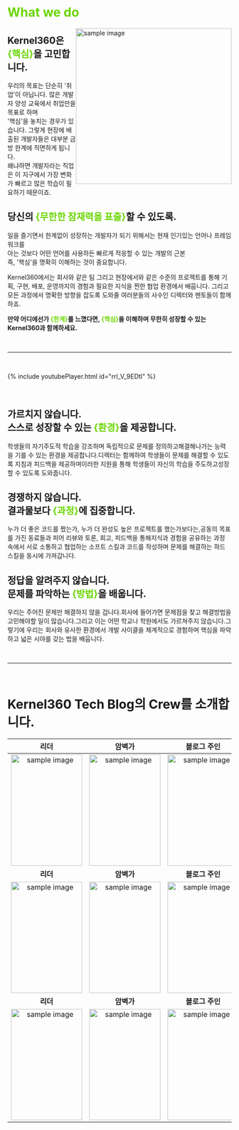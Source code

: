 # <span style="color:#6BD600">What we do</span>

<div style = "float: right;">
    <img src="https://cgk95.github.io/assets/images/about/4.png" width="350px" alt="sample image">
</div>

## **Kernel360은 <span style="color:#6BD600">{핵심}</span>을 고민합니다.**

우리의 목표는 단순히 '취업'이 아닙니다. 많은 개발자 양성 교육에서 취업만을 목표로 하며 <br>'핵심'을 놓치는 경우가 있습니다. 그렇게 현장에 배출된 개발자들은 대부분 금방 한계에 직면하게 됩니다. <br> 왜냐하면 개발자라는 직업은 이 지구에서 가장 변화가 빠르고 많은 학습이 필요하기 때문이죠.

## **당신의 <span style="color:#6BD600">{무한한 잠재력을 표출}</span>할 수 있도록.**

일을 즐기면서 한계없이 성장하는 개발자가 되기 위해서는 현재 인기있는 언어나 프레임워크를 <br> 아는 것보다 어떤 언어를 사용하든 빠르게 적응할 수 있는 개발의 근본 <br> 즉, '핵심'을 명확히 이해하는 것이 중요합니다.

Kernel360에서는 회사와 같은 팀 그리고 현장에서와 같은 수준의 프로젝트를 통해 기획, 구현, 배포, 운영까지의 경험과 필요한 지식을 찐한 협업 환경에서 배웁니다. 그리고 모든 과정에서 명확한 방향을 잡도록
도와줄 여러분들의 사수인 디렉터와 멘토들이 함께하죠.

**만약 어디에선가 <span style="color:#6BD600">{한계}</span>를 느꼈다면, <span style="color:#6BD600">{핵심}</span>을 이해하며 무한히 성장할 수 있는 Kernel360과 함께하세요.**

<br>

---

<br>

{% include youtubePlayer.html id="rrl_V_9EDtI" %}

<br>

## **가르치지 않습니다. <br>스스로 성장할 수 있는 <span style="color:#6BD600">{환경}</span>을 제공합니다.**

학생들의 자기주도적 학습을 강조하며 독립적으로 문제를 정의하고해결해나가는 능력을 기를 수 있는 환경을 제공합니다.디렉터는 함께하여 학생들이 문제를 해결할 수 있도록 지침과 피드백을 제공하며이러한 지원을 통해 학생들이
자신의 학습을 주도하고성장할 수 있도록 도와줍니다.

## **경쟁하지 않습니다. <br>결과물보다 <span style="color:#6BD600">{과정}</span>에 집중합니다.**

누가 더 좋은 코드를 짰는가, 누가 더 완성도 높은 프로젝트를 했는가보다는,공동의 목표를 가진 동료들과 피어 리뷰와 토론, 회고, 피드백을 통해지식과 경험을 공유하는 과정 속에서 서로 소통하고 협업하는 소프트
스킬과 코드를 작성하며 문제를 해결하는 하드 스킬을 동시에 가져갑니다.

## **정답을 알려주지 않습니다. <br>문제를 파악하는 <span style="color:#6BD600">{방법}</span>을 배웁니다.**

우리는 주어진 문제만 해결하지 않을 겁니다.회사에 들어가면 문제점을 찾고 해결방법을 고민해야할 일이 많습니다.그리고 이는 어떤 학교나 학원에서도 가르쳐주지 않습니다.그렇기에 우리는 회사와 유사한 환경에서 개발
사이클을 체계적으로 경험하며 핵심을 파악하고 넓은 시야를 갖는 법을 배웁니다.

<br>

---

<br>

# **Kernel360 Tech Blog의 Crew를 소개합니다.**

|                                                   **리더**                                                    |                                                  **암벽가**                                                   |                                                **블로그 주인**                                                |                                              **10월의 Kernel인**                                              |                                                **Kernel Ace**                                                 |
| :-----------------------------------------------------------------------------------------------------------: | :-----------------------------------------------------------------------------------------------------------: | :-----------------------------------------------------------------------------------------------------------: | :-----------------------------------------------------------------------------------------------------------: | :-----------------------------------------------------------------------------------------------------------: |
| <img src="https://cgk95.github.io/assets/images/about/6.png" width="160px" height="250px" alt="sample image"> | <img src="https://cgk95.github.io/assets/images/about/2.png" width="160px" height="250px" alt="sample image"> | <img src="https://cgk95.github.io/assets/images/about/3.png" width="160px" height="250px" alt="sample image"> | <img src="https://cgk95.github.io/assets/images/about/5.png" width="160px" height="250px" alt="sample image"> | <img src="https://cgk95.github.io/assets/images/about/1.png" width="160px" height="250px" alt="sample image"> |
|                                                   **리더**                                                    |                                                  **암벽가**                                                   |                                                **블로그 주인**                                                |                                              **10월의 Kernel인**                                              |                                                **Kernel Ace**                                                 |
| <img src="https://cgk95.github.io/assets/images/about/6.png" width="160px" height="250px" alt="sample image"> | <img src="https://cgk95.github.io/assets/images/about/2.png" width="160px" height="250px" alt="sample image"> | <img src="https://cgk95.github.io/assets/images/about/3.png" width="160px" height="250px" alt="sample image"> | <img src="https://cgk95.github.io/assets/images/about/5.png" width="160px" height="250px" alt="sample image"> | <img src="https://cgk95.github.io/assets/images/about/1.png" width="160px" height="250px" alt="sample image"> |
|                                                   **리더**                                                    |                                                  **암벽가**                                                   |                                                **블로그 주인**                                                |                                              **10월의 Kernel인**                                              |                                                **Kernel Ace**                                                 |
| <img src="https://cgk95.github.io/assets/images/about/6.png" width="160px" height="250px" alt="sample image"> | <img src="https://cgk95.github.io/assets/images/about/2.png" width="160px" height="250px" alt="sample image"> | <img src="https://cgk95.github.io/assets/images/about/3.png" width="160px" height="250px" alt="sample image"> | <img src="https://cgk95.github.io/assets/images/about/5.png" width="160px" height="250px" alt="sample image"> | <img src="https://cgk95.github.io/assets/images/about/1.png" width="160px" height="250px" alt="sample image"> |

<!-- | <img src="https://cgk95.github.io/assets/images/about/6.png" width="200px" alt="sample image"> | <img src="https://cgk95.github.io/assets/images/about/2.png" width="200px" alt="sample image"> | <img src="https://cgk95.github.io/assets/images/about/3.png" width="200px" alt="sample image"> | <img src="https://cgk95.github.io/assets/images/about/5.png" width="200px" alt="sample image"> | <img src="https://cgk95.github.io/assets/images/about/1.png" width="200px" alt="sample image"> | -->

<!-- max-height: 90% !important;
max-width: 90% !important; -->
